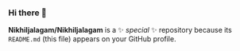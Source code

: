 ### Hi there 👋

**Nikhiljalagam/Nikhiljalagam** is a ✨ _special_ ✨ repository because its `README.md` (this file) appears on your GitHub profile.
